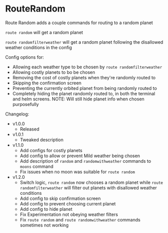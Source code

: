 # RouteRandom

Route Random adds a couple commands for routing to a random planet

`route random` will get a random planet

`route randomfilterweather` will get a random planet following the disallowed weather conditions in the config

Config options for:

- Allowing each weather type to be chosen by `route randomfilterweather`
- Allowing costly planets to bo be chosen
- Removing the cost of costly planets when they're randomly routed to
- Skipping the confirmation screen
- Preventing the currently orbited planet from being randomly routed to
- Completely hiding the planet randomly routed to, in both the terminal and helm screens. NOTE: Will still hide planet info when chosen purposefully

Changelog:

- v1.0.0
  - Released
- v1.0.1
  - Tweaked description
- v1.1.0
  - Add configs for costly planets
  - Add config to allow or prevent Mild weather being chosen
  - Add description of `random` and `randomwithweather` commands to `moons` command
  - Fix issues when no moon was suitable for `route random`
- v1.2.0
  - Switch logic, `route random` now chooses a random planet while `route randomfilterweather` will filter out planets with disallowed weather conditions
  - Add config to skip confirmation screen
  - Add config to prevent choosing current planet
  - Add config to hide planet
  - Fix Experimentation not obeying weather filters
  - Fix `route random` and `route randomwithweather` commands sometimes not working
